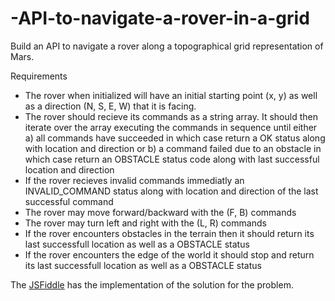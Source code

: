# -API-to-navigate-a-rover-in-a-grid
Build an API to navigate a rover along a topographical grid representation of Mars.

Requirements  
  - The rover when initialized will have an initial starting point (x, y) as well as a direction (N, S, E, W) that it is facing.
  - The rover should recieve its commands as a string array. It should then iterate over the array executing the commands in sequence until either a) all commands have succeeded in which case return a OK status along with location and direction or b) a command failed due to an obstacle in which case return an OBSTACLE status code along with last successful location and direction
  - If the rover recieves invalid commands immediatly an INVALID_COMMAND status along with location and direction of the last successful command
  - The rover may move forward/backward with the (F, B) commands
  - The rover may turn left and right with the (L, R) commands
  - If the rover encounters obstacles in the terrain then it should return its last successfull location as well as a OBSTACLE status
  - If the rover encounters the edge of the world it should stop and return its last successfull location as well as a OBSTACLE status
  
  The [JSFiddle](https://jsfiddle.net/shiva21/xnwfxxz4/14/) has the implementation of the solution for the problem.
